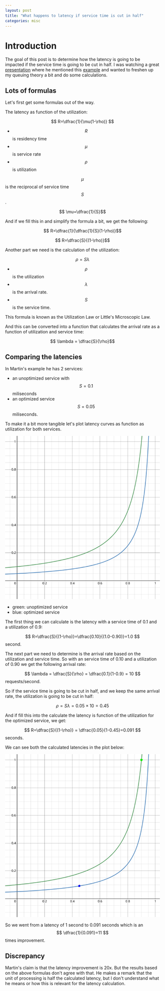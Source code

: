 ```yaml
---
layout: post
title: "What happens to latency if service time is cut in half"
categories: misc
---
```


# Introduction

The goal of this post is to determine how the latency is going to be impacted 
if the service time is going to be cut in half. I was watching a great [presentation](https://youtu.be/03GsLxVdVzU) 
where he mentioned this [example](https://youtu.be/03GsLxVdVzU?t=341) and wanted 
to freshen up my queuing theory a bit and do some calculations.

## Lots of formulas

Let's first get some formulas out of the way.

The latency as function of the utilization:

$$ R=\dfrac{1}{\mu(1-\rho)} $$

- $$ R $$ is residency time
- $$ \mu $$ is service rate
- $$ \rho $$ is utilization

$$ \mu $$ is the reciprocal of service time $$ S $$.

$$ \mu=\dfrac{1}{S}$$

And if we fill this in and simplify the formula a bit, we get the following:

$$ R=\dfrac{1}{\dfrac{1}{S}(1-\rho)}$$

$$ R=\dfrac{S}{(1-\rho)}$$

Another part we need is the calculation of the utilization: 

$$ \rho = S \lambda $$

- $$ \rho $$ is the utilization
- $$ \lambda $$ is the arrival rate.
- $$ S $$ is the service time.

This formula is known as the Utilization Law or Little's Microscopic Law.

And this can be converted into a function that calculates the arrival rate as a function of utilization and service time:

$$ \lambda = \dfrac{S}{\rho}$$

## Comparing the latencies

In Martin's example he has 2 services: 
 - an unoptimized service with $$ S=0.1 $$ miliseconds
 - an optimized service  $$ S=0.05 $$ miliseconds.

To make it a bit more tangible let's plot latency curves as function as utilization for both services.

![utilization plot](/assets/utilization_plot.png)

- green: unoptimized service
- blue: optimized service

The first thing we can calculate is the latency with a service time of 0.1 and a utilization of 0.9:

$$ R=\dfrac{S}{(1-\rho)}=\dfrac{0.10}{(1.0-0.90)}=1.0 $$ second.

The next part we need to determine is the arrival rate based on the utilization and service time. So with an service time of 0.10 and a utilization of 0.90 we get the following arrival rate:

$$ \lambda = \dfrac{S}{\rho} = \dfrac{0.1}{1-0.9} = 10 $$ requests/second.

So if the service time is going to be cut in half, and we keep the same arrival rate, the utilization is going to be cut in half:

$$ \rho = S \lambda = 0.05 \times 10 = 0.45 $$

And if fill this into the calculate the latency is function of the utilization for the optimized service, we get:

$$ R=\dfrac{S}{(1-\rho)} = \dfrac{0.05}{1-0.45}=0.091 $$ seconds.

We can see both the calculated latencies in the plot below:

![utilization plot](/assets/utilization_plot_dots.png)

So we went from a latency of 1 second to 0.091 seconds which is an $$ \dfrac{1}{0.091}=11 $$ times improvement.

## Discrepancy

Martin's claim is that the latency improvement is 20x. But the results based on the above formulas don't agree with that. He makes a remark that the unit of processing is half the calculated latency, but I don't understand what he means or how this is relevant for the latency calculation. 
